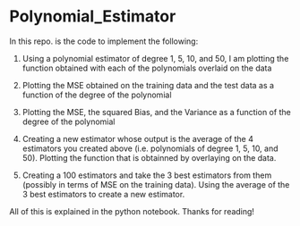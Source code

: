 # Polynomial_Estimator
In this repo. is the code to implement the following:

1. Using a polynomial estimator of degree 1, 5, 10, and 50, I am plotting the function obtained with each of the polynomials overlaid on the data 

2. Plotting the MSE obtained on the training data and the test data as a function of the degree of the polynomial

3. Plotting the MSE, the squared Bias, and the Variance as a function of the degree of the polynomial

4. Creating a new estimator whose output is the average of the 4 estimators you created above (i.e. polynomials of degree 1, 5, 10, and 50). Plotting the function that is obtainned by overlaying on the data.

5. Creating a 100 estimators and take the 3 best estimators from them (possibly in terms of MSE on the training data). Using the average of the 3 best estimators to create a new estimator.

All of this is explained in the python notebook. Thanks for reading!

